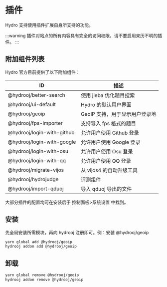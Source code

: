 # 插件

Hydro 支持使用插件扩展自身所支持的功能。

:::warning
插件对站点的所有内容具有完全的访问权限，请不要启用来历不明的插件。
:::

## 附加组件列表

Hydro 官方目前提供了以下附加组件：

| ID                         | 描述                           |
| -------------------------- | ------------------------------ |
| @hydrooj/better-search     | 使用 jieba 优化题目搜索        |
| @hydrooj/ui-default        | Hydro 的默认用户界面            |
| @hydrooj/geoip             | GeoIP 支持，用于显示用户登录地 |
| @hydrooj/fps-importer      | 支持导入 fps 格式的题目          |
| @hydrooj/login-with-github | 允许用户使用 Github 登录         |
| @hydrooj/login-with-google | 允许用户使用 Google 登录         |
| @hydrooj/login-with-osu    | 允许用户使用 Osu 登录            |
| @hydrooj/login-with-qq     | 允许用户使用 QQ 登录             |
| @hydrooj/migrate-vijos     | 从 vijos4 的自动升级工具         |
| @hydrooj/hydrojudge        | 评测组件                       |
| @hydrooj/import-qduoj      | 导入 qduoj 导出的文件            |

大部分插件的配置均可在安装后于 控制面板>系统设置 中找到。

## 安装

先全局安装所需模块，再向 hydrooj 注册即可。例：安装 @hydrooj/geoip

```sh
yarn global add @hydrooj/geoip
hydrooj addon add @hydrooj/geoip
```

## 卸载

```sh
yarn global remove @hydrooj/geoip
hydrooj addon remove @hydrooj/geoip
```

